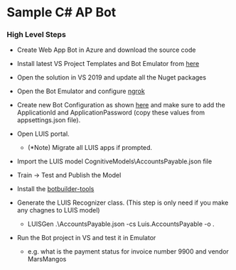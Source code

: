# Sample C# AP Bot

### High Level Steps

- Create Web App Bot in Azure and download the source code
- Install latest VS Project Templates and Bot Emulator from [here](https://docs.microsoft.com/en-us/azure/bot-service/dotnet/bot-builder-dotnet-sdk-quickstart?view=azure-bot-service-4.0)

- Open the solution in VS 2019 and update all the Nuget packages
- Open the Bot Emulator and configure [ngrok](https://github.com/Microsoft/BotFramework-Emulator/wiki/Tunneling-(ngrok))
- Create new Bot Configuration as shown [here](https://docs.microsoft.com/en-us/azure/bot-service/dotnet/bot-builder-dotnet-sdk-quickstart?view=azure-bot-service-4.0#start-the-emulator-and-connect-your-bot) and make sure to add the ApplicationId and ApplicationPassword (copy these values from appsettings.json file).

- Open LUIS portal.
    - (*Note) Migrate all LUIS apps if prompted.
- Import the LUIS model CognitiveModels\AccountsPayable.json file
- Train -> Test and Publish the Model

- Install the [botbuilder-tools](https://github.com/microsoft/botbuilder-tools)
- Generate the LUIS Recognizer class. (This step is only need if you make any chagnes to LUIS model)
    - LUISGen .\AccountsPayable.json -cs Luis.AccountsPayable -o .

- Run the Bot project in VS and test it in Emulator    
    - e.g. what is the payment status for invoice number 9900 and vendor MarsMangos